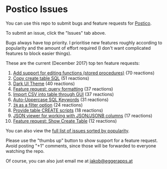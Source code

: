 # Postico Issues

You can use this repo to submit bugs and feature requests for [Postico](https://eggerapps.at/postico/).

To submit an issue, click the "Issues" tab above.

Bugs always have top priority. I prioritise new features roughly according to popularity and the amount of effort required (I don't want complicated features to block easier things).

These are the current (December 2017) top ten feature requests:

 1. [Add support for editing functions (stored procedures)](https://github.com/jakob/Postico/issues/72) (70 reactions)
 2. [Copy create table SQL](https://github.com/jakob/Postico/issues/34) (51 reactions)
 3. [Dark UI Theme](https://github.com/jakob/Postico/issues/164) (40 reactions)
 4. [Feature request: query formatting](https://github.com/jakob/Postico/issues/155) (37 reactions)
 4. [Import CSV into table through GUI](https://github.com/jakob/Postico/issues/68) (37 reactions)
 6. [Auto-Uppercase SQL Keywords](https://github.com/jakob/Postico/issues/271) (31 reactions)
 7. [`IN` as a filter option](https://github.com/jakob/Postico/issues/144) (24 reactions)
 8. [Provide table CREATE scripts](https://github.com/jakob/Postico/issues/192) (18 reactions)
 9. [JSON viewer for working with JSON/JSONB columns](https://github.com/jakob/Postico/issues/395) (17 reactions)
 10. [Feature request: Show Create Table](https://github.com/jakob/Postico/issues/293) (12 reactions)

You can also view the [full list of issues sorted by popularity](https://github.com/jakob/Postico/issues?q=is%3Aissue+is%3Aopen+sort%3Areactions-%2B1-desc).

Please use the "thumbs up" button to show support for a feature request. Avoid posting "+1" comments, since those will be forwarded to everyone watching the repo.

Of course, you can also just email me at jakob@eggerapps.at
